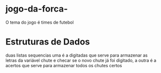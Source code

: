 # jogo-da-forca-
O tema do jogo é times de futebol
# Estruturas de Dados
duas listas sequencias uma é a digitadas que serve para armazenar as letras da variável chute e checar se o novo chute já foi digitado, a outra é a acertos que serve para armazenar todos os chutes certos
